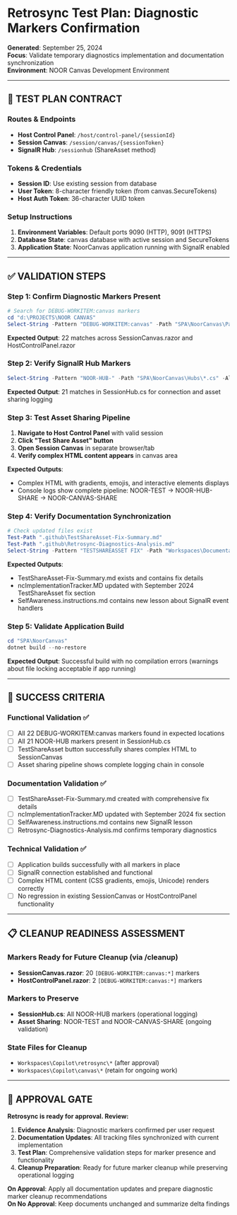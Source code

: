 # Retrosync Test Plan: Diagnostic Markers Confirmation

**Generated**: September 25, 2024  
**Focus**: Validate temporary diagnostics implementation and documentation synchronization  
**Environment**: NOOR Canvas Development Environment

---

## 🧪 **TEST PLAN CONTRACT**

### **Routes & Endpoints**
- **Host Control Panel**: `/host/control-panel/{sessionId}`
- **Session Canvas**: `/session/canvas/{sessionToken}`
- **SignalR Hub**: `/sessionhub` (ShareAsset method)

### **Tokens & Credentials**
- **Session ID**: Use existing session from database
- **User Token**: 8-character friendly token (from canvas.SecureTokens)
- **Host Auth Token**: 36-character UUID token

### **Setup Instructions**
1. **Environment Variables**: Default ports 9090 (HTTP), 9091 (HTTPS)
2. **Database State**: canvas database with active session and SecureTokens
3. **Application State**: NoorCanvas application running with SignalR enabled

---

## ✅ **VALIDATION STEPS**

### **Step 1: Confirm Diagnostic Markers Present**
```powershell
# Search for DEBUG-WORKITEM:canvas markers
cd "d:\PROJECTS\NOOR CANVAS"
Select-String -Pattern "DEBUG-WORKITEM:canvas" -Path "SPA\NoorCanvas\Pages\*.razor" -AllMatches
```

**Expected Output**: 22 matches across SessionCanvas.razor and HostControlPanel.razor

### **Step 2: Verify SignalR Hub Markers**
```powershell
Select-String -Pattern "NOOR-HUB-" -Path "SPA\NoorCanvas\Hubs\*.cs" -AllMatches
```

**Expected Output**: 21 matches in SessionHub.cs for connection and asset sharing logging

### **Step 3: Test Asset Sharing Pipeline**
1. **Navigate to Host Control Panel** with valid session
2. **Click "Test Share Asset" button**
3. **Open Session Canvas** in separate browser/tab
4. **Verify complex HTML content appears** in canvas area

**Expected Outputs**:
- Complex HTML with gradients, emojis, and interactive elements displays
- Console logs show complete pipeline: NOOR-TEST → NOOR-HUB-SHARE → NOOR-CANVAS-SHARE

### **Step 4: Verify Documentation Synchronization**
```powershell
# Check updated files exist
Test-Path ".github\TestShareAsset-Fix-Summary.md"
Test-Path ".github\Retrosync-Diagnostics-Analysis.md"
Select-String -Pattern "TESTSHAREASSET FIX" -Path "Workspaces\Documentation\IMPLEMENTATIONS\ncImplementationTracker.MD"
```

**Expected Outputs**:
- TestShareAsset-Fix-Summary.md exists and contains fix details
- ncImplementationTracker.MD updated with September 2024 TestShareAsset fix section
- SelfAwareness.instructions.md contains new lesson about SignalR event handlers

### **Step 5: Validate Application Build**
```powershell
cd "SPA\NoorCanvas"
dotnet build --no-restore
```

**Expected Output**: Successful build with no compilation errors (warnings about file locking acceptable if app running)

---

## 🎯 **SUCCESS CRITERIA**

### **Functional Validation** ✅
- [ ] All 22 DEBUG-WORKITEM:canvas markers found in expected locations
- [ ] All 21 NOOR-HUB markers present in SessionHub.cs
- [ ] TestShareAsset button successfully shares complex HTML to SessionCanvas
- [ ] Asset sharing pipeline shows complete logging chain in console

### **Documentation Validation** ✅  
- [ ] TestShareAsset-Fix-Summary.md created with comprehensive fix details
- [ ] ncImplementationTracker.MD updated with September 2024 fix section
- [ ] SelfAwareness.instructions.md contains new SignalR lesson
- [ ] Retrosync-Diagnostics-Analysis.md confirms temporary diagnostics

### **Technical Validation** ✅
- [ ] Application builds successfully with all markers in place
- [ ] SignalR connection established and functional
- [ ] Complex HTML content (CSS gradients, emojis, Unicode) renders correctly
- [ ] No regression in existing SessionCanvas or HostControlPanel functionality

---

## 📋 **CLEANUP READINESS ASSESSMENT**

### **Markers Ready for Future Cleanup** (via /cleanup)
- **SessionCanvas.razor**: 20 `[DEBUG-WORKITEM:canvas:*]` markers
- **HostControlPanel.razor**: 2 `[DEBUG-WORKITEM:canvas:*]` markers

### **Markers to Preserve**
- **SessionHub.cs**: All NOOR-HUB markers (operational logging)
- **Asset Sharing**: NOOR-TEST and NOOR-CANVAS-SHARE (ongoing validation)

### **State Files for Cleanup**
- `Workspaces\Copilot\retrosync\*` (after approval)
- `Workspaces\Copilot\canvas\*` (retain for ongoing work)

---

## 🚦 **APPROVAL GATE**

**Retrosync is ready for approval. Review:**
1. **Evidence Analysis**: Diagnostic markers confirmed per user request
2. **Documentation Updates**: All tracking files synchronized with current implementation
3. **Test Plan**: Comprehensive validation steps for marker presence and functionality
4. **Cleanup Preparation**: Ready for future marker cleanup while preserving operational logging

**On Approval**: Apply all documentation updates and prepare diagnostic marker cleanup recommendations  
**On No Approval**: Keep documents unchanged and summarize delta findings